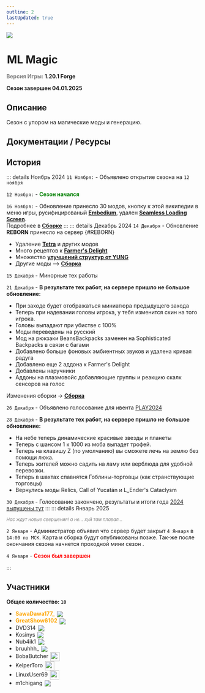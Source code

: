 ```yaml
---
outline: 2
lastUpdated: true
---
```


![](/WIKI/ML-Magic/banner.png)

# <iconify-icon icon="solar:archive-bold-duotone" style="margin-bottom:-0.3rem;margin-right:0.10rem;margin:center;color: #868dcc" ></iconify-icon> ML Magic

**<span style="color: gray;">Версия Игры:</span> 1.20.1 Forge**

**Сезон завершен 04.01.2025**

## Описание

Сезон с упором на магические моды и генерацию.

## Документации / Ресурсы

<Links :items="[
    { 
        name: 'Сборка', 
        link: 'ml-magic/modpack', 
        icon: 'solar:box-bold-duotone',
        color: '#868dcc'
    },
    { 
        name: 'Arts & Crafts', 
        link: 'ml-magic/artsncrafts', 
        icon: 'solar:pallete-2-bold-duotone',
        color: '#868dcc'
    },
    { 
        name: 'Etched', 
        link: 'ml-magic/etched', 
        icon: 'solar:play-circle-bold-duotone',
        color: '#868dcc'
    }
  ]"
/>

## История

::: details Ноябрь 2024
`11 Ноября:` - Объявлено открытие сезона на `12 ноября`

`12 Ноября:` - **<span style="color: green;">Сезон начался</span>**

`16 Ноября:` - Обновление принесло 30 модов, кнопку к этой википедии в меню игры, русифицированый **[Embedium](https://www.curseforge.com/minecraft/mc-mods/embeddium)**, удален **[Seamless Loading Screen](https://www.curseforge.com/minecraft/mc-mods/seamless-loading-screen-forge)**. <br/>
Подробнее в **[Сборке](ml-magic/modpack)**
:::
::: details Декабрь 2024 
`14 Декабря` - Обновление **REBORN** принесло на сервер {#REBORN}
- Удаление **[Tetra](https://www.curseforge.com/minecraft/mc-mods/tetra)** и других модов 
- Много рецептов к **[Farmer's Delight](ml-magic/modpack#farmer-s-delight)** 
- Множество **[улучшений структур от YUNG](ml-magic/modpack#yung-s-better)** 
- Другие моды --> **[Сборка](ml-magic/modpack)** <br/>  

`15 Декабря` - Минорные тех работы 

`21 Декабря` - **В результате тех работ, на сервере пришло не большое обновление:**
- При заходе будет отображаться миниатюра предыдущего захода
- Теперь при надевании головы игрока, у тебя изменится скин на того игрока.
- Головы выпадают при убистве с 100%
- Моды переведены на русский 
- Мод на рюкзаки BeansBackpacks заменен на Sophisticated Backpacks в связи с багами
- Добавлено больше фоновых эмбиентных звуков и удалена кривая радуга
- Добавлено еще 2 аддона к Farmer's Delight
- Добавлены наручники
- Аддоны на плазмовойс добавляющие группы и реакцию скалк сенсоров на голос

Изменения сборки -> **[Сборка](ml-magic/modpack)**<br/> 

`26 Декабря` - Объявлено голосование для ивента [PLAY2024](/wiki/play/play24) 

`28 Декабря` - **В результате тех работ, на сервере пришло не большое обновление:**
- На небе теперь динамические красивые звезды и планеты
- Теперь с шансом 1 к 1000 из моба выпадет трофей. 
- Теперь на клавишу Z (по умолчанию) вы сможете лечь на землю без помощи люка.
- Теперь жителей можно садить на ламу или верблюда для удобной перевозки.
- Теперь в шахтах спавнятся Гоблины-торговцы (как странствующие торговцы)
- Вернулись моды Relics, Call of Yucatán и L_Ender's Cataclysm

`30 Декабря` - Голосование закончено, результаты и итоги года [2024 выпущены тут](/wiki/play/play24)
:::
::: details Январь 2025

*<span style="color: gray;"><sup>Нас ждут новые свершения! а не... хуй там плавал...</sup></span>*

`2 Января` - Администратор объявил что сервер будет закрыт `4 Января` в `14:00 по МСК`. Карта и сборка будут опубликованы позже. Так-же после окончания сезона начнется проходной мини сезон <Pill name="🟫 ML OneBlock" link="/wiki/season/ml-oneblock" />.

`4 Января` - **<span style="color: red;">Сезон был завершен</span>**

:::


 
## Участники
**Общее количество: `10`**

- **<span style="color: orange;">SawaDawa177_</span>** <img src="https://api.mineatar.io/face/0c81442c240b4087851ff50f3d8fd589?scale=3" style="display: inline; margin: 0 2px; vertical-align: middle;" />
- **<span style="color: orange;">GreatShow6102</span>** <img src="https://api.mineatar.io/face/ceb1b631-d2ff-4166-8458-e4c8498e1248?scale=3" style="display: inline; margin: 0 2px; vertical-align: middle;" />
- DVD314 <img src="https://api.mineatar.io/face/9806b0b5-baa2-48c6-b70e-64af239a78eb?scale=3" style="display: inline; margin: 0 2px; vertical-align: middle;" />
- Kosinys <img src="https://api.mineatar.io/face/58650faf-08ae-438a-a1ce-ec99ba38c4e6?scale=3" style="display: inline; margin: 0 2px; vertical-align: middle;" />
- Nub4ik1  <img src="https://api.mineatar.io/face/d2b496f0-c2b0-4849-8dee-a6bda731a7eb?scale=3" style="display: inline; margin: 0 2px; vertical-align: middle;" />
- bruuhhh_ <img src="https://api.mineatar.io/face/45e529c8-4a8e-44eb-b02c-5b99e41a9d1c?scale=3" style="display: inline; margin: 0 2px; vertical-align: middle;" />
- BobaButcher <img src="/minecraft/playerHeads/steveHead.png" style="display: inline; margin: 0 2px; vertical-align: middle;" width="24" height="24"/>
- KelperToro <img src="/minecraft/playerHeads/steveHead.png" style="display: inline; margin: 0 2px; vertical-align: middle;" width="24" height="24"/>
- LinuxUser69 <img src="/minecraft/playerHeads/steveHead.png" style="display: inline; margin: 0 2px; vertical-align: middle;" width="24" height="24"/>
- m1chigang <img src="https://api.mineatar.io/face/566bac65-6941-4454-9d50-7a4339fc433a?scale=3" style="display: inline; margin: 0 2px; vertical-align: middle;" />
